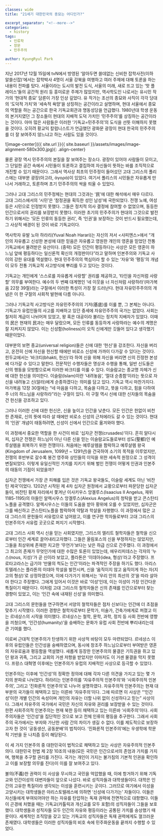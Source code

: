 ```yaml
---
classes: wide
title: "21세기 대한민국의 종묘는 어디인가?"

excerpt_separator: "<!--more-->"
categories:
  - history
tags:
  - 인류학
  - 장문
  - 민주주의

author: KyungRyul Park
---
```


지난 2017년 12월 15일에 tvN에서 방영된 ‘알아두면 쓸데없는 신비한 잡학사전(이하 알쓸신잡)’에서는 잡학박사 4명이 서울 강북을 여행하고 여러 주제에 대해 토론을 하는 내용이 전파를 탔다. 서울이라는 도시의 발전 도식, 서울의 미래, 새로 뜨고 있는 ‘핫 플레이스’들의 공간적 원리 등 흥미로운 주제가 많았지만, 역사학도인 나로서는 유시민 작가의 ‘현대적 종묘’ 담론이 가장 인상 깊었다. 유 작가는 조선의 종묘와 사직이 각각 당대의 ‘도덕적 가치’와 ‘세속적 욕망’을 상징하는 공간이라고 설명하며, 현대 서울에서 종묘의 역할을 하는 공간으로 한국 기독교회관과 명동성당을 언급했다. 1980년대 학생 운동의 본거지였던 그 장소들이 현대의 지배적 도덕 가치인 ‘민주주의’를 상징하는 공간이라는 것이다. 아마 많은 사람들은 이러한 ‘기독교=민주주의’의 도식을 선뜻 이해하지 못했을 것이다. 오히려 황교익 칼럼니스트가 언급했던 광화문 광장이 현대 한국의 민주주의를 더 잘 보여주지 않느냐고 하는 사람도 있을 것이다. 

![image-center]({{ site.url }}{{ site.baseurl }}/assets/images/image-alignment-580x300.jpg){: .align-center}
<!--more-->

물론 광장 역시 민주주의의 본질을 잘 보여주는 장소다. 광장이 있어야 사람들이 모이고, 그 단일한 공간 속에서 시민들이 토론하고 결집하여 자신들이 뜻하는 바를 조직적으로 개진할 수 있기 때문이다. 그래서 역사상 최초의 민주정이 들어섰던 고대 그리스의 폴리스에는 대부분 광장(아고라, ἀγορά)이 있었다. 여기서 폴리스의 시민들은 자유롭게 만나서 거래하고, 토론하며 초기 민주주의의 싹을 틔울 수 있었다. 

그러나 고대 그리스의 민주정체는 현대의 그것과는 ‘民’에 대한 해석에서 매우 다르다. 고대 그리스에서의 ‘시민’은 ‘참정권을 획득한 성인 남성’에 국한되었다. 전쟁 노예, 여성 등은 시민으로 인정받지 못했다. 그들은 정치적 의사 결정에 참여할 수 없었으며, 동등한 인간으로서의 권리를 보장받지 못했다. 이러한 초기의 민주주의가 현대의 그것으로 발전하기 위해서는 ‘모든 인류의 동등한 권리’, 즉 ‘인권’을 보장하는 것이 반드시 필요했는데, 그 사상적 배경이 된 것이 바로 기독교이다.

역사학자 유발 노아 하라리(Yuval Noah Harari)는 자신의 저서 <사피엔스>애서 “개인의 자유롭고 신성한 본성에 대한 믿음은 자유롭고 영원한 개인의 영혼을 믿었던 전통 기독교에서 물려받은 유산이다. (중략) 모든 인간이 평등하다는 사상은 모든 영혼이 하느님 앞에 평등하다는 일신론적 확신의 개정판이다”라고 말하며 인본주의와 기독교 사이의 강한 유대를 역설했다. 현대 민주주의의 핵심이라 할 수 있는 ‘자유’와 ‘평등’의 개념이 모두 전통 기독교적 사고방식에 뿌리를 두고 있다는 것이다. 

기독교는 개인에게 ‘스스로를 자유롭게 사랑할’ 권리를 제공하고, ‘타인을 자신처럼 사랑할’ 의무를 부여한다. 예수의 두 번째 대계명인 ‘네 이웃을 너 자신처럼 사랑하라’(마가복음 22장  39절)라는 구절에서 이러한 특성이 가장 잘 드러난다. 현대 자유민주주의의 개념은 이 한 구절의 사회적 발현에 다름 아니다.    

그러나 기독교적 사고방식은 자유민주주의의 기저(基底)를 이룰 뿐, 그 본체는 아니다. 기독교가 유럽인들의 사고를 지배하고 있던 중세에 자유민주주의 국가는 없었다. 사회는 철저히 계급이 나뉘어져 있었고, 왕 혹은 대공이라 불리는 정치적 지배자가 있었다. 이때의 民은 현재의 民과는 매우 달랐으며, 모든 인류를 동등하게 사랑하라는 예수의 계명은 잘 지켜지지 않았다. 이는 신성함(holiness)이 오직 신에게만 깃들어 있다고 생각했기 때문이었다. 

대부분의 보편 종교(universal religion)들은 신에 대한 ‘헌신’을 강조한다. 자신을 버리고, 온전히 신에 자신을 헌신할 때에만 비로소 신성에 가까이 다가갈 수 있다는 것이다. 힌두교에서는 ‘바크티(bhakti, 헌신)’라 하여 신을 위해 자신을 버리면 신의 진정한 본성에 다가갈 수 있다고 말한다. 전문적인 수행자들은 명상과 수행을 통해, 일반 신도들은 신의 행동을 모방함으로써 이러한 바크티를 이룰 수 있다. 이슬람교는 종교명 자체가 신에 대한 헌신을 의미한다. 이슬람(Islam)이란 ‘내려놓음’, ‘절대 순종함’이라는 뜻으로 자신을 내려놓고 신(알라)에게 순종하겠다는 의미를 담고 있다. 기독교 역시 마찬가지다. 마가복음 12장 30절에는 “네 마음을 다하고, 목숨을 다하고, 뜻을 다하고, 힘을 다하여 주 너의 하느님을 사랑하라”라는 구절이 있다. 이 구절 역시 신에 대한 신자들의 목숨을 건 헌신을 강조하고 있다.  

그러나 이러한 신에 대한 헌신은, 신을 높이고 인간을 낮춘다. 모든 인간은 한없이 비천한 존재로, 신의 뜻에 따라 살 때에만 비로소 신성의 근처에라도 갈 수 있는 것이다. 현대의 ‘인권’ 개념이 태동하려면, 신성이 신에서 인간으로 옮겨와야 했다. 

이 과정에서 중요한 역할을 한 사건이 바로 ‘십자군 전쟁(crusades)’이다. 흔히 알다시피, 십자군 전쟁은 하느님이 아닌 다른 신을 믿는 이슬람교도들로부터 성도(聖都)인 예루살렘을 회복하기 위한 전쟁이다. 처음에는 예루살렘을 함락하고 예루살렘 왕국(Kingdom of Jerusalem, 1099년 ~ 1291년)을 건국하여 소기의 목적을 이루었지만, 전쟁의 후반부로 갈수록 봉건 영주와 상인들의 이익을 위한 세속적 원정으로 그 성격이 변질되었다. 이렇게 유일신적인 가치를 지키기 위해 벌인 전쟁이 어떻게 인권과 인본주의 태동의 기점이 되었을까? 

십자군 전쟁에서 가장 큰 피해를 입은 것은 기독교 왕국들도, 이슬람 세계도 아닌 ‘비잔틴 제국’이었다. 1202년 시작된 제 4차 십자군 원정에서 교황으로부터 파문당한 십자군들이, 비잔틴 황제 자리에서 쫓겨난 이사키우스 앙겔루스(Isaacius II Angelus, 재위 1185-1195)의 아들인 알렉시우스 앙겔루스(Alexius Angelus)의 청탁을 받고 콘스탄티노플을 공격했다. 알렉시우스는 이들의 도움을 받아 황위에 오를 수 있었지만, 십자군은 그를 배신하고 콘스탄티노플을 함락하여 약탈과 학살을 자행했다. 이 과정에서 많은 고대 그리스의 문헌들이 서유럽으로 넘어왔고, 이를 연구한 학자들로부터 고대 그리스의 인본주의가 서유럽 곳곳으로 퍼지기 시작했다. 

고대 그리스 사회 역시 신을 믿는 사회였지만, 그리스의 엘리트 철학자들은 철학을 신으로부터 인간 세계로 끌어내리고자했다. 그들은 올림포스의 신을 부정하지는 않았지만, 그들을 최상위에 존재한 지고한 ‘무언가’보다는 낮은 하급 신으로 간주했다. 이 과정에서 그 최고의 존재가 무엇인가에 대한 수많은 토론이 있었는데, 에우리피데스는 각자의 ‘누스(nous, 지성)’가 곧 신이라 보았고, 플라톤은 ‘이데아(idea, 형상)’라고 주장했다. 프로타고라스는 급기야 ‘만물의 척도는 인간’이라는 파격적인 주장을 하기도 했다. 아리스토텔레스는 플라톤의 이데아 학설을 발전시켜, 신을 ‘움직이지 않고 움직이게 하는 자(지고의 형상)’로 상정하였으며, 이에 다가가기 위해서는 ‘우리 안의 최선의 것’을 따라 살아야 한다고 주장했다. 그에게 있어서 이것은 바로 ‘이성’인데, 이는 이성이 가장 인간다운 특질이기 때문이다. 이처럼 고대 그리스의 철학자들은 신의 존재를 인간으로부터 찾는 경향이 있었고, 이는 ‘인간 속에 내재된 신성’을 의미했다.   

고대 그리스의 문헌들을 연구하면서 서양의 철학자들은 점차 신보다는 인간에 더 초점을 맞추기 시작했다. 이러한 경향은 철학자로부터 문학가, 미술가, 건축가에게로 퍼졌고 이는 르네상스의 시작을 의미했다. 르네상스는 철학, 문학, 과학, 정치 등 사회 전반에 영향을 끼쳤으며, ‘인간성(humanity)’을 숭배하는 문화가 유럽 사회 전반에 뿌리내리는데 큰 기여를 했다.

이로써 근대적 인본주의가 탄생하기 위한 사상적 바탕이 모두 마련되었다. 르네상스 이후의 유럽인들은 인간성을 숭배하였으며, 동시에 창조주 하느님으로부터 부여받은 영혼의 자유로움과 평등함을 역설했다. 새롭게 등장한 인본주의의 물결은 기득권을 쥐고 있던 왕과 귀족, 그리고 교회의 거센 저항을 받았지만 이마저도 이 거센 물결을 막지 못했다. 프랑스 대혁명 이후에는 인본주의가 유럽의 지배적인 사상으로 등극할 수 있었다. 

인본주의는 이후에 ‘인간성’의 정확한 정의에 대해 각자 다른 의견을 가지고 있는 몇 가지의 분파로 나뉘었다. 하라리는 인본주의를 ‘자유주의적 인본주의’와 ‘사회주의적 인본주의’, 그리고 ‘진화론적 인본주의’로 나누어 설명하였다. 자유주의적 인본주의는 현재 대부분의 국가들이 채택하고 있는 이른바 ‘자유주의’이다. 그에 따르면 이 사상은 “‘인간성’이란 개별 인간의 속성이며 개인의 자유는 더할 나위 없이 신성하다고 믿는” 사상이다. 그래서 자유주의 국가에서 국민은 자신의 자유와 권리를 보장받을 수 있는 것이다. 한편 사회주의적 인본주의는 현재 북한 등이 채택하고 있는 이른바 ‘사회주의’이다. 사회주의자들은 ‘인간성’을 집단적인 것으로 보고 전체 인류의 평등을 추구한다. 그래서 사회주의 국가에서는 부자와 가난한 사람 간의 차이가 생길 수 없다. 이를 제도적으로 보장하고자 한 것이 ‘공동생산, 공동분배’의 법칙이다. ‘진화론적 인본주의’에는 우생학에 학문적 기반을 둔 나치즘 등이 해당된다.

이 세 가지 인본주의 중 대한민국이 법적으로 채택하고 있는 사상은 자유주의적 인본주의다. 대한민국 헌법 제 2장 10조의 내용(모든 국민은 인간으로서의 존엄과 가치를 가지며, 행복을 추구할 권리를 가진다. 국가는 개인이 가지는 불가침의 기본적 인권을 확인하고 이를 보장할 의무를 진다)이 이를 잘 보여주고 있다. 

불의(不義)한 권력이 이 사상을 무시하고 국민을 억압했을 때, 이에 항거하기 위해 기독교와 인간이성의 대변자들이 앞으로 나섰다. 바로 성직자들과 대학생들이다. 대학은 인간의 고유한 특질이라 생각되는 이성을 훈련시키는 곳이다. 그러므로 여기에서 이성을 고양시키는 대학생들은 아리스토텔레스에 의하면 ‘신성에 다가가는’ 자들이다. 이들은 자신들에게 부여되어야만 하는 자유를 탄압하는 독재 권력에 전면적으로 대항했다. 이들이 곤경에 처했을 때는 기독교(카톨릭과 개신교를 모두 포함)의 성직자들이 그들을 보호했다. 대학생들과 성직자들 모두 인간의 자유와 평등이라는 공통된 가치를 숭상했기 때문이다. 세계적인 조직망을 갖고 있는 기독교의 성직자들은 독재 권력에게도 껄끄러운 존재였다. 대학생들은 이러한 성직자들의 비호 속에 민주화운동을 끝까지 수행할 수 있었다.   


